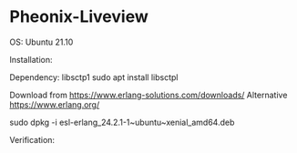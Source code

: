 # Pheonix-Liveview

OS: Ubuntu 21.10

Installation:

   Dependency:  libsctp1
   sudo apt install libsctpl
   
   Download from https://www.erlang-solutions.com/downloads/
   Alternative  https://www.erlang.org/
   
   sudo dpkg -i esl-erlang_24.2.1-1~ubuntu~xenial_amd64.deb
   
Verification:

   
